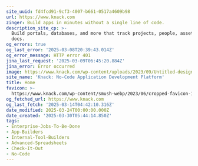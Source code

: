 ```yaml
---
site_uuid: fd4fcd91-9cf3-4007-b661-0517a4609b98
url: https://www.knack.com
zinger: Build apps in minutes without a single line of code.
description_site_cp: >-
  Build portals, databases, and more that track projects, people, assets, and
  docs.
og_errors: true
og_last_error: '2025-03-08T20:39:43.014Z'
og_error_message: HTTP error 401
jina_last_request: '2025-03-09T06:45:20.884Z'
jina_error: Error occurred
image: https://www.knack.com/wp-content/uploads/2023/09/Untitled-design-87.png
site_name: 'Knack: No-Code Application Development Platform'
title: Home
favicon: >-
  https://www.knack.com/wp-content/smush-webp/2023/06/cropped-favicon-1-192x192.png.webp
og_fetched_url: https://www.knack.com
og_last_fetch: '2025-03-14T04:42:10.316Z'
date_modified: 2025-03-24T00:00:00.000Z
date_created: '2025-03-30T05:44:14.850Z'
tags:
- Enterprise-Jobs-To-Be-Done
- App-Builders
- Internal-Tool-Builders
- Advanced-Spreadsheets
- Check-It-Out
- No-Code
---
```










